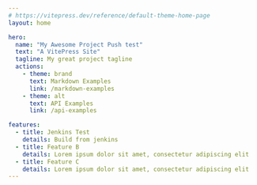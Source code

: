 ```yaml
---
# https://vitepress.dev/reference/default-theme-home-page
layout: home

hero:
  name: "My Awesome Project Push test"
  text: "A VitePress Site"
  tagline: My great project tagline
  actions:
    - theme: brand
      text: Markdown Examples
      link: /markdown-examples
    - theme: alt
      text: API Examples
      link: /api-examples

features:
  - title: Jenkins Test
    details: Build from jenkins
  - title: Feature B
    details: Lorem ipsum dolor sit amet, consectetur adipiscing elit
  - title: Feature C
    details: Lorem ipsum dolor sit amet, consectetur adipiscing elit
---
```


